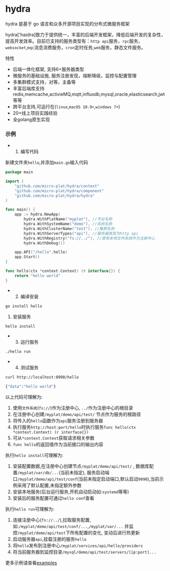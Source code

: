 # hydra

hydra 是基于 go 语言和众多开源项目实现的分布式微服务框架

hydra['haɪdrə]致力于提供统一，丰富的后端开发框架，降低后端开发的复杂性，提高开发效率。目前已支持的服务类型有：`http api`服务，`rpc`服务，`websocket`,`mqc`消息消费服务，`cron`定时任务,`web`服务，静态文件服务。


特性


* 后端一体化框架, 支持6+服务器类型
* 微服务的基础设施, 服务注册发现，熔断降级，监控与配置管理
* 多集群模式支持，对等，主备等
* 丰富后端库支持redis,memcache,activieMQ,mqtt,influxdb,mysql,oracle,elasticsearch,jwt等等
* 跨平台支持,可运行在(`linux`,`macOS 10.9+`,`windows 7+`)
* 20+线上项目实践经验
* 全golang原生实现



###  示例

- 1.  编写代码

新建文件夹`hello`,并添加`main.go`输入代码

```go
package main

import (
	"github.com/micro-plat/hydra/context"
	"github.com/micro-plat/hydra/component"
	"github.com/micro-plat/hydra/hydra"
)

func main() {
	app := hydra.NewApp(
		hydra.WithPlatName("myplat"), //平台名称
		hydra.WithSystemName("demo"), //系统名称
		hydra.WithClusterName("test"), //集群名称
		hydra.WithServerTypes("api"), //服务器类型为http api
		hydra.WithRegistry("fs://../"), //使用本地文件系统作为注册中心
		hydra.WithDebug())

	app.API("/hello",hello)
	app.Start()
}

func hello(ctx *context.Context) (r interface{}) {
	return "hello world"
}
```

- 2.  编译安装

```sh
go install hello

```
1. 安装服务
```sh
hello install
```

- 3.  运行服务

```sh
./hello run
```

- 4.  测试服务

```sh
curl http://localhost:8090/hello

{"data":"hello world"}
```

以上代码可理解为:
  
  1. 使用`文件系统`(`fs://`)作为注册中心, `../`作为注册中心的根目录
  2. 在注册中心创建`/myplat/demo/api/test/` 节点作为服务的根路径
  3. 将传入的`hello`函数作为`api`服务注册到服务器
  4. 执行服务`http://host:port/hello`时执行服务`func hello(ctx *context.Context) (r interface{}) `
  5. 可从`*context.Context`获取请求相关参数
  6. `func hello`的返回值作为当前接口的输出内容
   

执行`hello install`可理解为:
   
   1. 安装配置数据,在注册中心创建节点`/myplat/demo/api/test/` , 数据库配置`/myplat/var/db/...`(当前未指定), 服务启动端口`/myplat/demo/api/test/conf`(当前未指定启动端口,默认启动`9090`),当前示例采用了默认配置,未指定额外参数
   2. 安装本地服务(后台运行服务,开机自动启动如:`systemd`等等)
   3. 安装后的服务配置可通过`hello conf`查看

执行`hello run`可理解为:

1. 连接注册中心(`fs://../`),拉取服务配置,如:`/myplat/demo/api/test/conf/...`,`/myplat/var/...` 并监控`/myplat/demo/api/test`下所有配置的变化, 变动后进行热更新
2. 启动服务器`api`,挂载注册的服务`hello`
3. 将`hello`发布到注册中心`/myplat/services/api/hello/providers`
4. 将当前服务器到监控目录`/mysql/demo/api/test/servers/[ip:port]...`




更多示例请查看[examples](https://github.com/micro-plat/hydra/tree/master/examples)